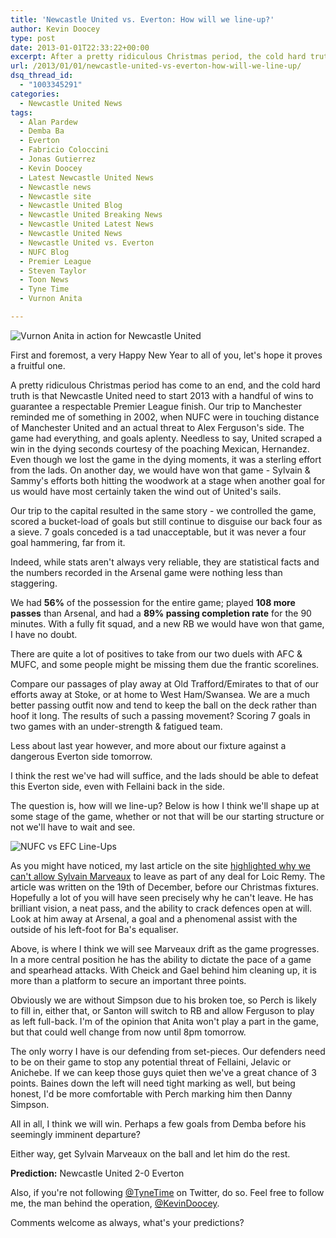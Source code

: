 ```yaml
---
title: 'Newcastle United vs. Everton: How will we line-up?'
author: Kevin Doocey
type: post
date: 2013-01-01T22:33:22+00:00
excerpt: After a pretty ridiculous Christmas period, the cold hard truth is that Newcastle United need to start 2013 with a handful of wins to guarantee a respectable Premier League finish. Our trip..
url: /2013/01/01/newcastle-united-vs-everton-how-will-we-line-up/
dsq_thread_id:
  - "1003345291"
categories:
  - Newcastle United News
tags:
  - Alan Pardew
  - Demba Ba
  - Everton
  - Fabricio Coloccini
  - Jonas Gutierrez
  - Kevin Doocey
  - Latest Newcastle United News
  - Newcastle news
  - Newcastle site
  - Newcastle United Blog
  - Newcastle United Breaking News
  - Newcastle United Latest News
  - Newcastle United News
  - Newcastle United vs. Everton
  - NUFC Blog
  - Premier League
  - Steven Taylor
  - Toon News
  - Tyne Time
  - Vurnon Anita

---
```

![Vurnon Anita in action for Newcastle United](https://www.tynetime.com/wp-content/uploads/2013/01/Vurnon-Anita-Newcastle-United.jpg "Anita - Likely to miss Everton encounter after suffering severe ankle bruising")

First and foremost, a very Happy New Year to all of you, let's hope it proves a fruitful one.

A pretty ridiculous Christmas period has come to an end, and the cold hard truth is that Newcastle United need to start 2013 with a handful of wins to guarantee a respectable Premier League finish. Our trip to Manchester reminded me of something in 2002, when NUFC were in touching distance of Manchester United and an actual threat to Alex Ferguson's side. The game had everything, and goals aplenty. Needless to say, United scraped a win in the dying seconds courtesy of the poaching Mexican, Hernandez. Even though we lost the game in the dying moments, it was a sterling effort from the lads. On another day, we would have won that game - Sylvain & Sammy's efforts both hitting the woodwork at  a stage when another goal for us would have most certainly taken the wind out of United's sails.

Our trip to the capital resulted in the same story - we controlled the game, scored a bucket-load of goals but still continue to disguise our back four as a sieve. 7 goals conceded is a tad unacceptable, but it was never a four goal hammering, far from it.

Indeed, while stats aren't always very reliable, they are statistical facts and the numbers recorded in the Arsenal game were nothing less than staggering.

We had **56%** of the possession for the entire game; played **108 more passes** than Arsenal, and had a **89% passing completion rate** for the 90 minutes. With a fully fit squad, and a new RB we would have won that game, I have no doubt.

There are quite a lot of positives to take from our two duels with AFC & MUFC, and some people might be missing them due the frantic scorelines.

Compare our passages of play away at Old Trafford/Emirates to that of our efforts away at Stoke, or at home to West Ham/Swansea. We are a much better passing outfit now and tend to keep the ball on the deck rather than hoof it long. The results of such a passing movement? Scoring 7 goals in two games with an under-strength & fatigued team.

Less about last year however, and more about our fixture against a dangerous Everton side tomorrow.

I think the rest we've had will suffice, and the lads should be able to defeat this Everton side, even with Fellaini back in the side.

The question is, how will we line-up? Below is how I think we'll shape up at some stage of the game, whether or not that will be our starting structure or not we'll have to wait and see.

![NUFC vs EFC Line-Ups](https://www.tynetime.com/wp-content/uploads/2013/01/Newcastle-United-vs-Everton.jpg)

As you might have noticed, my last article on the site [highlighted why we can't allow Sylvain Marveaux](https://www.tynetime.com/2012/12/19/newcastle-united-cant-allow-this-frenchman-to-leave-as-part-of-remy-deal/) to leave as part of any deal for Loic Remy. The article was written on the 19th of December, before our Christmas fixtures. Hopefully a lot of you will have seen precisely why he can't leave. He has brilliant vision, a neat pass, and the ability to crack defences open at will. Look at him away at Arsenal, a goal and a phenomenal assist with the outside of his left-foot for Ba's equaliser.

Above, is where I think we will see Marveaux drift as the game progresses. In a more central position he has the ability to dictate the pace of a game and spearhead attacks. With Cheick and Gael behind him cleaning up, it is more than a platform to secure an important three points.

Obviously we are without Simpson due to his broken toe, so Perch is likely to fill in, either that, or Santon will switch to RB and allow Ferguson to play as left full-back. I'm of the opinion that Anita won't play a part in the game, but that could well change from now until 8pm tomorrow.

The only worry I have is our defending from set-pieces. Our defenders need to be on their game to stop any potential threat of Fellaini, Jelavic or Anichebe. If we can keep those guys quiet then we've a great chance of 3 points. Baines down the left will need tight marking as well, but being honest, I'd be more comfortable with Perch marking him then Danny Simpson.

All in all, I think we will win. Perhaps a few goals from Demba before his seemingly imminent departure?
  
Either way, get Sylvain Marveaux on the ball and let him do the rest.

**Prediction:** Newcastle United 2-0 Everton

Also, if you're not following [@TyneTime][1] on Twitter, do so. Feel free to follow me, the man behind the operation, [@KevinDoocey][2].

Comments welcome as always, what's your predictions?

 [1]: https://twitter.com/tynetime
 [2]: https://twitter.com/kevindoocey
